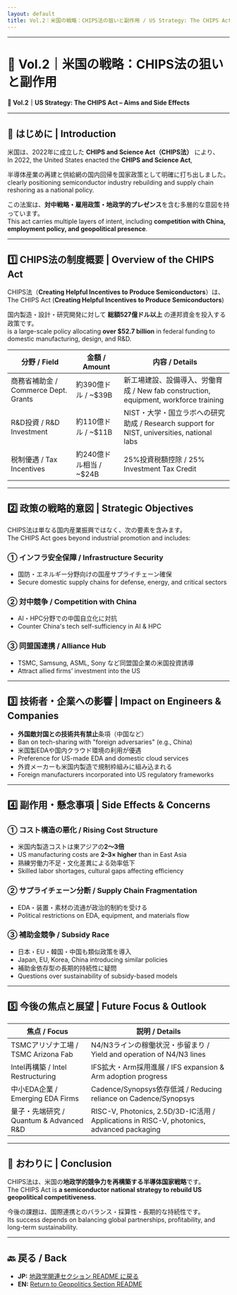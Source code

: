 ```yaml
---
layout: default
title: Vol.2｜米国の戦略：CHIPS法の狙いと副作用 / US Strategy: The CHIPS Act – Aims and Side Effects
---
```


---

# 📘 Vol.2｜米国の戦略：CHIPS法の狙いと副作用  
**📘 Vol.2｜US Strategy: The CHIPS Act – Aims and Side Effects**  

---

## 🧭 はじめに | Introduction

米国は、2022年に成立した **CHIPS and Science Act（CHIPS法）** により、  
In 2022, the United States enacted the **CHIPS and Science Act**,  

半導体産業の再建と供給網の国内回帰を国家政策として明確に打ち出しました。  
clearly positioning semiconductor industry rebuilding and supply chain reshoring as a national policy.  

この法案は、**対中戦略・雇用政策・地政学的プレゼンス**を含む多層的な意図を持っています。  
This act carries multiple layers of intent, including **competition with China, employment policy, and geopolitical presence**.  

---

## 1️⃣ CHIPS法の制度概要 | Overview of the CHIPS Act

CHIPS法（**Creating Helpful Incentives to Produce Semiconductors**）は、  
The CHIPS Act (**Creating Helpful Incentives to Produce Semiconductors**)  

国内製造・設計・研究開発に対して **総額527億ドル以上** の連邦資金を投入する政策です。  
is a large-scale policy allocating **over $52.7 billion** in federal funding to domestic manufacturing, design, and R&D.

| **分野 / Field**   | **金額 / Amount** | **内容 / Details** |
|--------------------|------------------|--------------------|
| 商務省補助金 / Commerce Dept. Grants | 約390億ドル / ~$39B | 新工場建設、設備導入、労働育成 / New fab construction, equipment, workforce training |
| R&D投資 / R&D Investment | 約110億ドル / ~$11B | NIST・大学・国立ラボへの研究助成 / Research support for NIST, universities, national labs |
| 税制優遇 / Tax Incentives | 約240億ドル相当 / ~$24B | 25%投資税額控除 / 25% Investment Tax Credit |

---

## 2️⃣ 政策の戦略的意図 | Strategic Objectives

CHIPS法は単なる国内産業振興ではなく、次の要素を含みます。  
The CHIPS Act goes beyond industrial promotion and includes:

### ① インフラ安全保障 / Infrastructure Security
- 国防・エネルギー分野向けの国産サプライチェーン確保  
- Secure domestic supply chains for defense, energy, and critical sectors  

### ② 対中競争 / Competition with China
- AI・HPC分野での中国自立化に対抗  
- Counter China's tech self-sufficiency in AI & HPC  

### ③ 同盟国連携 / Alliance Hub
- TSMC, Samsung, ASML, Sony など同盟国企業の米国投資誘導  
- Attract allied firms’ investment into the US

---

## 3️⃣ 技術者・企業への影響 | Impact on Engineers & Companies

- **外国敵対国との技術共有禁止**条項（中国など）  
- Ban on tech-sharing with "foreign adversaries" (e.g., China)  
- 米国製EDAや国内クラウド環境の利用が優遇  
- Preference for US-made EDA and domestic cloud services  
- 外資メーカーも米国内製造で規制枠組みに組み込まれる  
- Foreign manufacturers incorporated into US regulatory frameworks

---

## 4️⃣ 副作用・懸念事項 | Side Effects & Concerns

### ① コスト構造の悪化 / Rising Cost Structure
- 米国内製造コストは東アジアの**2〜3倍**  
- US manufacturing costs are **2–3× higher** than in East Asia  
- 熟練労働力不足・文化差異による効率低下  
- Skilled labor shortages, cultural gaps affecting efficiency  

### ② サプライチェーン分断 / Supply Chain Fragmentation
- EDA・装置・素材の流通が政治的制約を受ける  
- Political restrictions on EDA, equipment, and materials flow  

### ③ 補助金競争 / Subsidy Race
- 日本・EU・韓国・中国も類似政策を導入  
- Japan, EU, Korea, China introducing similar policies  
- 補助金依存型の長期的持続性に疑問  
- Questions over sustainability of subsidy-based models

---

## 5️⃣ 今後の焦点と展望 | Future Focus & Outlook

| **焦点 / Focus**  | **説明 / Details** |
|-------------------|--------------------|
| TSMCアリゾナ工場 / TSMC Arizona Fab | N4/N3ラインの稼働状況・歩留まり / Yield and operation of N4/N3 lines |
| Intel再構築 / Intel Restructuring | IFS拡大・Arm採用進展 / IFS expansion & Arm adoption progress |
| 中小EDA企業 / Emerging EDA Firms | Cadence/Synopsys依存低減 / Reducing reliance on Cadence/Synopsys |
| 量子・先端研究 / Quantum & Advanced R&D | RISC-V, Photonics, 2.5D/3D-IC活用 / Applications in RISC-V, photonics, advanced packaging |

---

## 🧩 おわりに | Conclusion

CHIPS法は、米国の**地政学的競争力を再構築する半導体国家戦略**です。  
The CHIPS Act is **a semiconductor national strategy to rebuild US geopolitical competitiveness**.  

今後の課題は、国際連携とのバランス・採算性・長期的な持続性です。  
Its success depends on balancing global partnerships, profitability, and long-term sustainability.

---

## 🔙 戻る / Back
- **JP:** [地政学関連セクション README に戻る](../README.md)  
- **EN:** [Return to Geopolitics Section README](../README.md)
